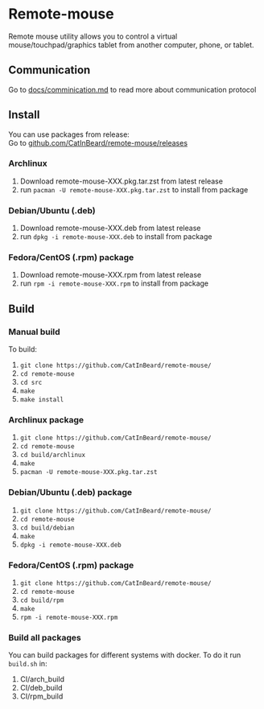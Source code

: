 # Remote-mouse
Remote mouse utility allows you to control a virtual mouse/touchpad/graphics tablet from another computer, phone, or tablet.

## Communication
Go to [docs/comminication.md](./docs/communication.md) to read more about communication protocol

## Install
You can use packages from release:  
Go to [github.com/CatInBeard/remote-mouse/releases](https://github.com/CatInBeard/remote-mouse/releases)
### Archlinux
1. Download remote-mouse-XXX.pkg.tar.zst from latest release
2. run `pacman -U remote-mouse-XXX.pkg.tar.zst` to install from package
### Debian/Ubuntu (.deb)
1. Download remote-mouse-XXX.deb from latest release
2. run `dpkg -i remote-mouse-XXX.deb` to install from package
### Fedora/CentOS (.rpm) package
1. Download remote-mouse-XXX.rpm from latest release
2. run `rpm -i remote-mouse-XXX.rpm` to install from package

## Build
### Manual build
To build: 
1. `git clone https://github.com/CatInBeard/remote-mouse/`
2. `cd remote-mouse`
3. `cd src`
4. `make`
4. `make install`

### Archlinux package
1. `git clone https://github.com/CatInBeard/remote-mouse/`
2. `cd remote-mouse`
3. `cd build/archlinux`
4. `make`
5. `pacman -U remote-mouse-XXX.pkg.tar.zst`

### Debian/Ubuntu (.deb) package
1. `git clone https://github.com/CatInBeard/remote-mouse/`
2. `cd remote-mouse`
3. `cd build/debian`
4. `make`
5. `dpkg -i remote-mouse-XXX.deb`

### Fedora/CentOS (.rpm) package
1. `git clone https://github.com/CatInBeard/remote-mouse/`
2. `cd remote-mouse`
3. `cd build/rpm`
4. `make`
5. `rpm -i remote-mouse-XXX.rpm`

### Build all packages
You can build packages for different systems with docker. To do it run `build.sh` in:
1. CI/arch_build
2. CI/deb_build 
3. CI/rpm_build 
